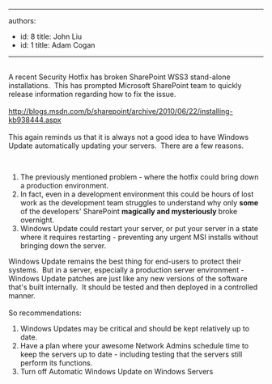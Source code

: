 

---
authors:
  - id: 8
    title: John Liu
  - id: 1
    title: Adam Cogan
---




<span class='intro'> 
  <br>
A recent Security Hotfix has broken SharePoint WSS3 stand-alone installations.&#160; This has prompted Microsoft SharePoint team to quickly release information regarding how to fix the issue.<br>
<br>
<a href="http&#58;//blogs.msdn.com/b/sharepoint/archive/2010/06/22/installing-kb938444.aspx">http&#58;//blogs.msdn.com/b/sharepoint/archive/2010/06/22/installing-kb938444.aspx</a><br>
<br>
This again reminds us that it is always not a good idea to have Windows Update automatically updating your servers.&#160; There are a few reasons. 
 </span>


  <p>&#160;</p>
<ol>
    <li>The previously mentioned problem - where the hotfix could bring down a production environment.&#160; </li>
    <li>In fact, even in a development environment this could be hours of lost work as the development team struggles to understand why only <strong>some</strong> of the developers' SharePoint <strong>magically and mysteriously </strong>broke overnight. </li>
    <li>Windows Update could restart your server, or put your server in a state where it requires restarting - preventing any urgent MSI installs without bringing down the server. </li>
</ol>
<p>Windows Update remains the best thing for end-users to protect their systems.&#160; But in a server, especially a production server environment - Windows Update patches are just like any new versions of the software that's built internally.&#160; It should be tested and then deployed in a controlled manner.<br>
<br>
So recommendations&#58;</p>
<ol>
    <li>Windows Updates may be critical and should be kept relatively up to date. </li>
    <li>Have a plan where your awesome Network Admins schedule time to keep the servers up to date - including testing that the servers still perform its functions. </li>
    <li>Turn off Automatic Windows Update on Windows Servers </li>
</ol>



